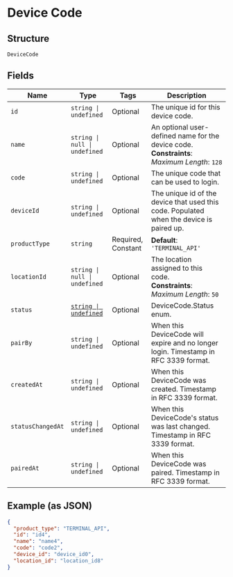 
# Device Code

## Structure

`DeviceCode`

## Fields

| Name | Type | Tags | Description |
|  --- | --- | --- | --- |
| `id` | `string \| undefined` | Optional | The unique id for this device code. |
| `name` | `string \| null \| undefined` | Optional | An optional user-defined name for the device code.<br/>**Constraints**: *Maximum Length*: `128` |
| `code` | `string \| undefined` | Optional | The unique code that can be used to login. |
| `deviceId` | `string \| undefined` | Optional | The unique id of the device that used this code. Populated when the device is paired up. |
| `productType` | `string` | Required, Constant | **Default**: `'TERMINAL_API'` |
| `locationId` | `string \| null \| undefined` | Optional | The location assigned to this code.<br/>**Constraints**: *Maximum Length*: `50` |
| `status` | [`string \| undefined`](../models/device-code-status.md) | Optional | DeviceCode.Status enum. |
| `pairBy` | `string \| undefined` | Optional | When this DeviceCode will expire and no longer login. Timestamp in RFC 3339 format. |
| `createdAt` | `string \| undefined` | Optional | When this DeviceCode was created. Timestamp in RFC 3339 format. |
| `statusChangedAt` | `string \| undefined` | Optional | When this DeviceCode's status was last changed. Timestamp in RFC 3339 format. |
| `pairedAt` | `string \| undefined` | Optional | When this DeviceCode was paired. Timestamp in RFC 3339 format. |

## Example (as JSON)

```json
{
  "product_type": "TERMINAL_API",
  "id": "id4",
  "name": "name4",
  "code": "code2",
  "device_id": "device_id0",
  "location_id": "location_id8"
}
```

